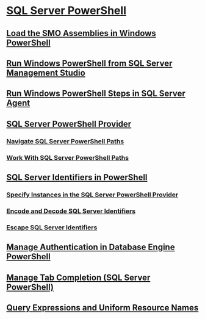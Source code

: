 # [SQL Server PowerShell](sql-server-powershell.md)
## [Load the SMO Assemblies in Windows PowerShell](load-the-smo-assemblies-in-windows-powershell.md)
## [Run Windows PowerShell from SQL Server Management Studio](run-windows-powershell-from-sql-server-management-studio.md)
## [Run Windows PowerShell Steps in SQL Server Agent](run-windows-powershell-steps-in-sql-server-agent.md)
## [SQL Server PowerShell Provider](sql-server-powershell-provider.md)
### [Navigate SQL Server PowerShell Paths](navigate-sql-server-powershell-paths.md)
### [Work With SQL Server PowerShell Paths](work-with-sql-server-powershell-paths.md)
## [SQL Server Identifiers in PowerShell](sql-server-identifiers-in-powershell.md)
### [Specify Instances in the SQL Server PowerShell Provider](specify-instances-in-the-sql-server-powershell-provider.md)
### [Encode and Decode SQL Server Identifiers](encode-and-decode-sql-server-identifiers.md)
### [Escape SQL Server Identifiers](escape-sql-server-identifiers.md)
## [Manage Authentication in Database Engine PowerShell](manage-authentication-in-database-engine-powershell.md)
## [Manage Tab Completion (SQL Server PowerShell)](manage-tab-completion-sql-server-powershell.md)
## [Query Expressions and Uniform Resource Names](query-expressions-and-uniform-resource-names.md)

